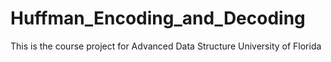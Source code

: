 # Huffman_Encoding_and_Decoding
This is the course project for Advanced Data Structure University of Florida

